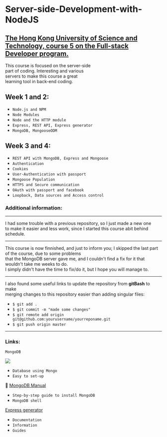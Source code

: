 # Server-side-Development-with-NodeJS
[The Hong Kong University of Science and Technology, course 5 on the Full-stack Developer program.](https://www.coursera.org/learn/server-side-development/home/welcome)
----------------------------
This course is focused on the server-side <br>
part of coding. Interesting and various <br>
servers to make this course a great <br>
learning tool in back-end coding.

## Week 1 and 2:
  
  * `Node.js and NPM`
  * `Node Modules`
  * `Node and the HTTP module`
  * `Express, REST API, Express generator`
  * `MongoDB, MongooseODM`
   
## Week 3 and 4:

  * `REST API with MongoDB, Express and Mongoose`
  * `Authentication`
  * `Cookies`
  * `User-Authentication with passport`
  * `Mongoose Population`
  * `HTTPS and Secure communication`
  * `OAuth with passport and facebook`
  * `Loopback, Data sources and Access control`
   

### Additional information:
-------------------------------
  
I had some trouble with a previous repository, so I just made a new one <br>
to make it easier and less work, since I started this course abit behind schedule. <br>

---------------------------------------------------------------------------------------
This course is now finnished, and just to inform you; I skipped the last part of the course, due to some problems <br>
that the MongoDB server gave me, and I couldn't find a fix for it that wouldn't take me weeks to do. <br>
I simply didn't have the time to fix/do it, but I hope you will manage to.
  
  ---------------------------------------------------------------------------------------
  
  I also found some useful links to update the repository from <strong>gitBash</strong> to make <br>
  merging changes to this repository easier than adding singular files:
  
* `$ git add .`
* `$ git commit -m "made some changes"`
* `$ git remote add origin git@github.com:yourusername/yourreponame.git`
* `$ git push origin master`
  
----------------------------
### Links:

` MongoDB `

[<img src="https://mfactorengineering.com/img/mongo_logo_square.png">](https://www.mongodb.com/)
  <br>
   * `Database using Mongo`
   * `Easy to set-up`  <br>

:page_facing_up: [MongoDB Manual](https://docs.mongodb.com/manual/) <br>
   * `Step-by-step guide to install MongoDB`
   * `MongoDB shell` <br> 
  
[Express generator](http://expressjs.com/)  <br>
   * `Documentation`
   * `Information`
   * `Guides`
  

   
